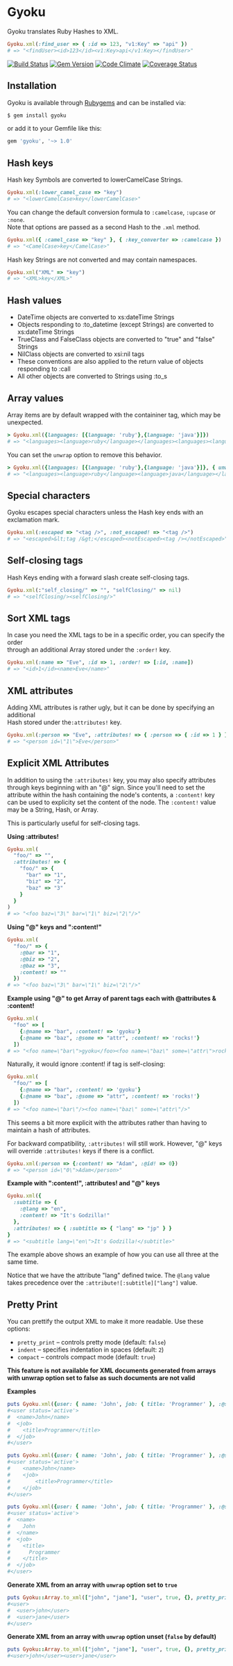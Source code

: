 # Gyoku

Gyoku translates Ruby Hashes to XML.

``` ruby
Gyoku.xml(:find_user => { :id => 123, "v1:Key" => "api" })
# => "<findUser><id>123</id><v1:Key>api</v1:Key></findUser>"
```

[![Build Status](https://secure.travis-ci.org/savonrb/gyoku.png?branch=master)](http://travis-ci.org/savonrb/gyoku)
[![Gem Version](https://badge.fury.io/rb/gyoku.png)](http://badge.fury.io/rb/gyoku)
[![Code Climate](https://codeclimate.com/github/savonrb/gyoku.png)](https://codeclimate.com/github/savonrb/gyoku)
[![Coverage Status](https://coveralls.io/repos/savonrb/gyoku/badge.png?branch=master)](https://coveralls.io/r/savonrb/gyoku)


## Installation

Gyoku is available through [Rubygems](http://rubygems.org/gems/gyoku) and can be installed via:

``` bash
$ gem install gyoku
```

or add it to your Gemfile like this:

``` ruby
gem 'gyoku', '~> 1.0'
```


## Hash keys

Hash key Symbols are converted to lowerCamelCase Strings.

``` ruby
Gyoku.xml(:lower_camel_case => "key")
# => "<lowerCamelCase>key</lowerCamelCase>"
```

You can change the default conversion formula to `:camelcase`, `:upcase` or `:none`.  
Note that options are passed as a second Hash to the `.xml` method.

``` ruby
Gyoku.xml({ :camel_case => "key" }, { :key_converter => :camelcase })
# => "<CamelCase>key</CamelCase>"
```

Hash key Strings are not converted and may contain namespaces.

``` ruby
Gyoku.xml("XML" => "key")
# => "<XML>key</XML>"
```


## Hash values

* DateTime objects are converted to xs:dateTime Strings
* Objects responding to :to_datetime (except Strings) are converted to xs:dateTime Strings
* TrueClass and FalseClass objects are converted to "true" and "false" Strings
* NilClass objects are converted to xsi:nil tags
* These conventions are also applied to the return value of objects responding to :call
* All other objects are converted to Strings using :to_s

## Array values

Array items are by default wrapped with the containiner tag, which may be unexpected.

``` ruby
> Gyoku.xml({languages: [{language: 'ruby'},{language: 'java'}]})
# => "<languages><language>ruby</language></languages><languages><language>java</language></languages>"
```

You can set the `unwrap` option to remove this behavior.

``` ruby
> Gyoku.xml({languages: [{language: 'ruby'},{language: 'java'}]}, { unwrap: true})
# => "<languages><language>ruby</language><language>java</language></languages>"
```

## Special characters

Gyoku escapes special characters unless the Hash key ends with an exclamation mark.

``` ruby
Gyoku.xml(:escaped => "<tag />", :not_escaped! => "<tag />")
# => "<escaped>&lt;tag /&gt;</escaped><notEscaped><tag /></notEscaped>"
```


## Self-closing tags

Hash Keys ending with a forward slash create self-closing tags.

``` ruby
Gyoku.xml(:"self_closing/" => "", "selfClosing/" => nil)
# => "<selfClosing/><selfClosing/>"
```


## Sort XML tags

In case you need the XML tags to be in a specific order, you can specify the order  
through an additional Array stored under the `:order!` key.

``` ruby
Gyoku.xml(:name => "Eve", :id => 1, :order! => [:id, :name])
# => "<id>1</id><name>Eve</name>"
```


## XML attributes

Adding XML attributes is rather ugly, but it can be done by specifying an additional  
Hash stored under the`:attributes!` key.

``` ruby
Gyoku.xml(:person => "Eve", :attributes! => { :person => { :id => 1 } })
# => "<person id=\"1\">Eve</person>"
```

## Explicit XML Attributes

In addition to using the `:attributes!` key, you may also specify attributes through keys beginning with an "@" sign.
Since you'll need to set the attribute within the hash containing the node's contents, a `:content!` key can be used
to explicity set the content of the node. The `:content!` value may be a String, Hash, or Array.

This is particularly useful for self-closing tags.

**Using :attributes!**

``` ruby
Gyoku.xml(
  "foo/" => "", 
  :attributes! => {
    "foo/" => {
      "bar" => "1", 
      "biz" => "2", 
      "baz" => "3"
    }
  }
)
# => "<foo baz=\"3\" bar=\"1\" biz=\"2\"/>"
```

**Using "@" keys and ":content!"**

``` ruby
Gyoku.xml(
  "foo/" => {
    :@bar => "1",
    :@biz => "2",
    :@baz => "3",
    :content! => ""
  })
# => "<foo baz=\"3\" bar=\"1\" biz=\"2\"/>"
```

**Example using "@" to get Array of parent tags each with @attributes & :content!**

``` ruby
Gyoku.xml(
  "foo" => [
    {:@name => "bar", :content! => 'gyoku'}
    {:@name => "baz", :@some => "attr", :content! => 'rocks!'}
  ])
# => "<foo name=\"bar\">gyoku</foo><foo name=\"baz\" some=\"attr\">rocks!</foo>"
```

Naturally, it would ignore :content! if tag is self-closing:

``` ruby
Gyoku.xml(
  "foo/" => [
    {:@name => "bar", :content! => 'gyoku'}
    {:@name => "baz", :@some => "attr", :content! => 'rocks!'}
  ])
# => "<foo name=\"bar\"/><foo name=\"baz\" some=\"attr\"/>"
```

This seems a bit more explicit with the attributes rather than having to maintain a hash of attributes.

For backward compatibility, `:attributes!` will still work. However, "@" keys will override `:attributes!` keys
if there is a conflict.

``` ruby
Gyoku.xml(:person => {:content! => "Adam", :@id! => 0})
# => "<person id=\"0\">Adam</person>"
```

**Example with ":content!", :attributes! and "@" keys**

``` ruby
Gyoku.xml({ 
  :subtitle => { 
    :@lang => "en", 
    :content! => "It's Godzilla!" 
  }, 
  :attributes! => { :subtitle => { "lang" => "jp" } } 
}
# => "<subtitle lang=\"en\">It's Godzilla!</subtitle>"
```

The example above shows an example of how you can use all three at the same time. 

Notice that we have the attribute "lang" defined twice.
The `@lang` value takes precedence over the `:attribute![:subtitle]["lang"]` value.

## Pretty Print

You can prettify the output XML to make it more readable. Use these options:
* `pretty_print` – controls pretty mode (default: `false`)
* `indent` – specifies indentation in spaces (default: `2`)
* `compact` – controls compact mode (default: `true`)

**This feature is not available for XML documents generated from arrays with unwrap option set to false as such documents are not valid**

**Examples**

``` ruby
puts Gyoku.xml({user: { name: 'John', job: { title: 'Programmer' }, :@status => 'active' }}, pretty_print: true)
#<user status='active'>
#  <name>John</name>
#  <job>
#    <title>Programmer</title>
#  </job>
#</user>
```

``` ruby
puts Gyoku.xml({user: { name: 'John', job: { title: 'Programmer' }, :@status => 'active' }}, pretty_print: true, indent: 4)
#<user status='active'>
#    <name>John</name>
#    <job>
#        <title>Programmer</title>
#    </job>
#</user>
```

``` ruby
puts Gyoku.xml({user: { name: 'John', job: { title: 'Programmer' }, :@status => 'active' }}, pretty_print: true, compact: false)
#<user status='active'>
#  <name>
#    John
#  </name>
#  <job>
#    <title>
#      Programmer
#    </title>
#  </job>
#</user>
```

**Generate XML from an array with `unwrap` option set to `true`**
``` ruby
puts Gyoku::Array.to_xml(["john", "jane"], "user", true, {}, pretty_print: true, unwrap: true)
#<user>
#  <user>john</user>
#  <user>jane</user>
#</user>
```

**Generate XML from an array with `unwrap` option unset (`false` by default)**
``` ruby
puts Gyoku::Array.to_xml(["john", "jane"], "user", true, {}, pretty_print: true)
#<user>john</user><user>jane</user>
```
